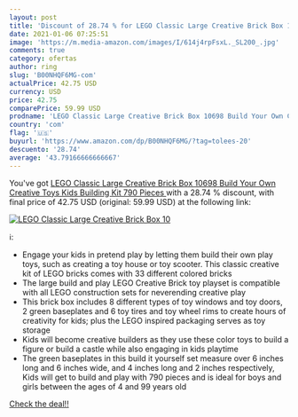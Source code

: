 ```yaml
---
layout: post
title: 'Discount of 28.74 % for LEGO Classic Large Creative Brick Box 10'
date: 2021-01-06 07:25:51
image: 'https://m.media-amazon.com/images/I/614j4rpFsxL._SL200_.jpg'
comments: true
category: ofertas
author: ring
slug: 'B00NHQF6MG-com'
actualPrice: 42.75 USD
currency: USD
price: 42.75
comparePrice: 59.99 USD
prodname: 'LEGO Classic Large Creative Brick Box 10698 Build Your Own Creative Toys  Kids Building Kit  790 Pieces '
country: 'com'
flag: '🇺🇸'
buyurl: 'https://www.amazon.com/dp/B00NHQF6MG/?tag=tolees-20'
descuento: '28.74'
average: '43.79166666666667'
---
```


You've got [LEGO Classic Large Creative Brick Box 10698 Build Your Own Creative Toys  Kids Building Kit  790 Pieces ](https://www.amazon.com/dp/B00NHQF6MG/?tag=tolees-20) with a  28.74 % discount, with final price of 42.75 USD (original: 59.99 USD) at the following link:

[![LEGO Classic Large Creative Brick Box 10](https://m.media-amazon.com/images/I/614j4rpFsxL._SL200_.jpg)](https://www.amazon.com/dp/B00NHQF6MG/?tag=tolees-20)

ℹ️:

- Engage your kids in pretend play by letting them build their own play toys, such as creating a toy house or toy scooter. This classic creative kit of LEGO bricks comes with 33 different colored bricks
- The large build and play LEGO Creative Brick toy playset is compatible with all LEGO construction sets for neverending creative play
- This brick box includes 8 different types of toy windows and toy doors, 2 green baseplates and 6 toy tires and toy wheel rims to create hours of creativity for kids; plus the LEGO inspired packaging serves as toy storage
- Kids will become creative builders as they use these color toys to build a figure or build a castle while also engaging in kids playtime
- The green baseplates in this build it yourself set measure over 6 inches long and 6 inches wide, and 4 inches long and 2 inches respectively, Kids will get to build and play with 790 pieces and is ideal for boys and girls between the ages of 4 and 99 years old

[Check the deal!!](https://www.amazon.com/dp/B00NHQF6MG/?tag=tolees-20)
